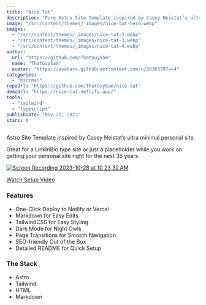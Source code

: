 ```yaml
---
title: "Nice Tat"
description: "Pure Astro Site Template inspired by Casey Neistat’s ultra-minimal personal site."
image: "/src/content/themes/_images/nice-tat-hero.webp"
images:
  - "/src/content/themes/_images/nice-tat-2.webp"
  - "/src/content/themes/_images/nice-tat-3.webp"
  - "/src/content/themes/_images/nice-tat-4.webp"
author:
  url: "https://github.com/ThatGuySam"
  name: "ThatGuySam"
  avatar: "https://avatars.githubusercontent.com/u/2830379?v=4"
categories:
  - "minimal"
repoUrl: "https://github.com/ThatGuySam/nice-tat"
demoUrl: "https://nice-tat.netlify.app/"
tools:
  - "tailwind"
  - "typescript"
publishDate: "Nov 21, 2023"
stars: 8
---
```


<p>Astro Site Template inspired by Casey Neistat’s ultra minimal personal site.</p>
<p>
  Great for a LinkInBio type site or just a placeholder while you work on getting your personal site
  right for the next 35 years.
</p>
<p>
  <a
    href="https://user-images.githubusercontent.com/2830379/278822365-5cb4215c-976c-4d58-bb33-7ef36f24ffe3.gif"
    ><img
      src="https://user-images.githubusercontent.com/2830379/278822365-5cb4215c-976c-4d58-bb33-7ef36f24ffe3.gif"
      alt="Screen Recording 2023-10-28 at 10 23 32 AM"
  /></a>
</p>
<p>
  <a href="https://www.youtube.com/watch?v=sEyHnHjhlr4">Watch Setup Video</a>
<h3>Features</h3>
<ul>
  <li>One-Click Deploy to Netlify or Vercel</li>
  <li>Markdown for Easy Edits</li>
  <li>TailwindCSS for Easy Styling</li>
  <li>Dark Mode for Night Owls</li>
  <li>Page Transitions for Smooth Navigation</li>
  <li>SEO-friendly Out of the Box</li>
  <li>Detailed README for Quick Setup</li>
</ul>
<h3>The Stack</h3>
<ul>
  <li>Astro</li>
  <li>Tailwind</li>
  <li>HTML</li>
  <li>Markdown</li>
</ul>
